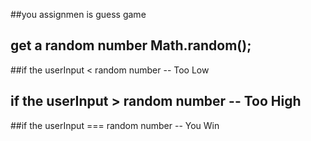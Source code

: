 ##you assignmen is guess game
##  get a random number Math.random();
<!-- Pseudo Code -->
<!-- Assignment Number 2 -->

##if the userInput < random number -- Too Low
## if the userInput > random number -- Too High
##if the userInput === random number -- You Win